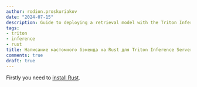 ```yaml
---
author: rodion.proskuriakov
date: "2024-07-15"
description: Guide to deploying a retrieval model with the Triton Inference Server
tags:
- triton
- inference
- rust
title: Написание кастомного бэкенда на Rust для Triton Inference Server
comments: true
draft: true
---
```


Firstly you need to [install Rust](https://www.rust-lang.org/tools/install).

